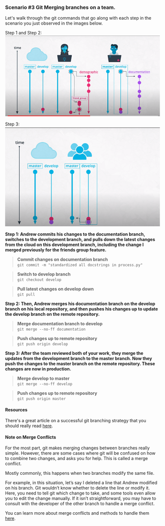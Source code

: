 ### Scenario #3 Git Merging branches on a team.

Let's walk through the git commands that go along with each step in the scenario you just observed in the images below.

Step 1 and Step 2: 
![](images/scenario-03-step-1-2.png)  

Step 3: 
![](images/scenario-03-step-1-3.png)

**Step 1: Andrew commits his changes to the documentation branch, switches to the development branch, and pulls down the latest changes
from the cloud on this development branch, including the change I merged previously for the friends group feature.**

> **Commit changes on documentation branch**  
> `git commit -m "standardized all docstrings in process.py"`

> **Switch to develop branch**  
> `git checkout develop`

> **Pull latest changes on develop down**  
> `git pull`

**Step 2: Then, Andrew merges his documentation branch on the develop branch on his local repository, and then pushes his 
changes up to update the develop branch on the remote repository.**

> **Merge documentation branch to develop**  
> `git merge --no-ff documentation`

> **Push changes up to remote repository**  
> `git push origin develop`

**Step 3: After the team reviewed both of your work, they merge the updates from the development branch to the master branch.
Now they push the changes to the master branch on the remote repository. These changes are now in production.**

> **Merge develop to master**  
> `git merge --no-ff develop` 

> **Push changes up to remote repository**  
> `git push origin master`  

#### Resources
There's a great article on a successful git branching strategy that you should really read [here](https://nvie.com/posts/a-successful-git-branching-model/).

#### Note on Merge Conflicts
For the most part, git makes merging changes between branches really simple. However, there are some cases where git will be confused on how to combine two changes, and asks you for help. This is called a merge conflict.

Mostly commonly, this happens when two branches modify the same file.

For example, in this situation, let’s say I deleted a line that Andrew modified on his branch. Git wouldn’t know whether to delete the line or modify it. Here, you need to tell git which change to take, and some tools even allow you to edit the change manually. If it isn’t straightforward, you may have to consult with the developer of the other branch to handle a merge conflict.

You can learn more about merge conflicts and methods to handle them [here](https://help.github.com/en/github/collaborating-with-issues-and-pull-requests/about-merge-conflicts).

